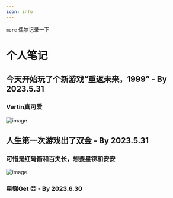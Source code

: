 ```yaml
---
icon: info
---
```


`more` 偶尔记录一下
<!-- more -->

# 个人笔记
## 今天开始玩了个新游戏“重返未来，1999” - By 2023.5.31
### Vertin真可爱
![image](/assets/1999/v1.png)

## 人生第一次游戏出了双金 - By 2023.5.31
### 可惜是红弩箭和百夫长，想要星锑和安安
![image](/assets/1999/dl.png)

### 星锑Get 😊 - By 2023.6.30